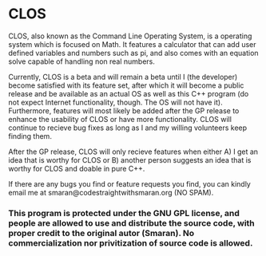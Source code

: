 <!DOCTYPE html>
<html>
<body>

<h1>CLOS</h1>
<p>CLOS, also known as the Command Line Operating System, is a operating system which is focused on Math. It features a calculator that can add user defined variables and numbers such as pi, and also comes with an equation solve capable of handling non real numbers.</p>

<p>Currently, CLOS is a beta and will remain a beta until I (the developer) become satisfied with its feature set, after which it will become a public release and be available as an actual OS as well as this C++ program (do not expect Internet functionality, though. The OS will not have it). Furthermore, features will most likely be added after the GP release to enhance the usability of CLOS or have more functionality. CLOS will continue to recieve bug fixes as long as I and my willing volunteers keep finding them.</p>

<p>After the GP release, CLOS will only recieve features when either A) I get an idea that is worthy for CLOS or B) another person suggests an idea that is worthy for CLOS and doable in pure C++.</p>

<p>If there are any bugs you find or feature requests you find, you can kindly email me at smaran@codestraightwithsmaran.org (NO SPAM).</p>

<h3>This program is protected under the GNU GPL license, and people are allowed to use and distribute the source code, with proper credit to the original autor (Smaran). No commercialization nor privitization of source code is allowed.</h3>
</body>
</html>
